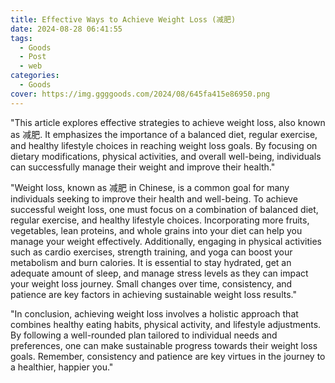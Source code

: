 ```yaml
---
title: Effective Ways to Achieve Weight Loss (减肥)
date: 2024-08-28 06:41:55
tags:
  - Goods
  - Post
  - web
categories:
  - Goods
cover: https://img.ggggoods.com/2024/08/645fa415e86950.png
---
```


"This article explores effective strategies to achieve weight loss, also known as 减肥. It emphasizes the importance of a balanced diet, regular exercise, and healthy lifestyle choices in reaching weight loss goals. By focusing on dietary modifications, physical activities, and overall well-being, individuals can successfully manage their weight and improve their health."

"Weight loss, known as 减肥 in Chinese, is a common goal for many individuals seeking to improve their health and well-being. To achieve successful weight loss, one must focus on a combination of balanced diet, regular exercise, and healthy lifestyle choices. Incorporating more fruits, vegetables, lean proteins, and whole grains into your diet can help you manage your weight effectively. Additionally, engaging in physical activities such as cardio exercises, strength training, and yoga can boost your metabolism and burn calories. It is essential to stay hydrated, get an adequate amount of sleep, and manage stress levels as they can impact your weight loss journey. Small changes over time, consistency, and patience are key factors in achieving sustainable weight loss results."

"In conclusion, achieving weight loss involves a holistic approach that combines healthy eating habits, physical activity, and lifestyle adjustments. By following a well-rounded plan tailored to individual needs and preferences, one can make sustainable progress towards their weight loss goals. Remember, consistency and patience are key virtues in the journey to a healthier, happier you."
